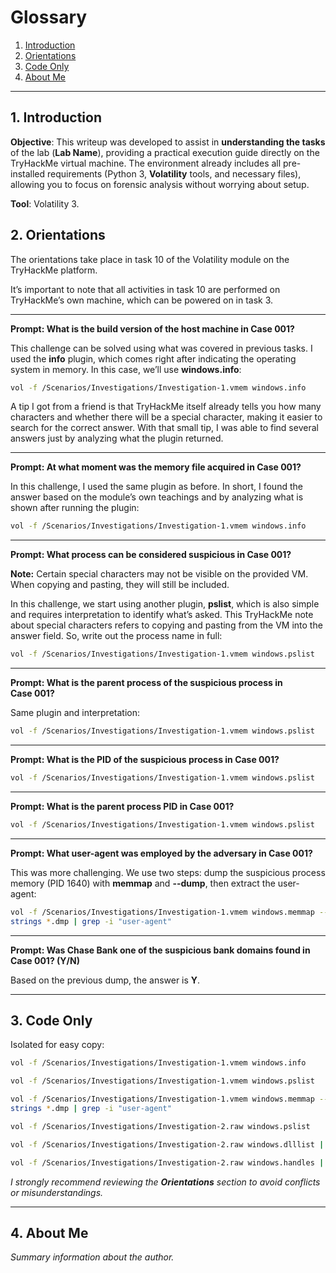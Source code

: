 # Glossary

1. [Introduction](#1-introduction)
2. [Orientations](#2-orientations)
3. [Code Only](#3-code-only)
4. [About Me](#4-about-me)

---

## **1. Introduction**

**Objective**: This writeup was developed to assist in **understanding the tasks** of the lab (**Lab Name**), providing a practical execution guide directly on the TryHackMe virtual machine. The environment already includes all pre-installed requirements (Python 3, **Volatility** tools, and necessary files), allowing you to focus on forensic analysis without worrying about setup.

**Tool**: Volatility 3.

## 2. Orientations

The orientations take place in task 10 of the Volatility module on the TryHackMe platform.

It’s important to note that all activities in task 10 are performed on TryHackMe’s own machine, which can be powered on in task 3.

---

**Prompt: What is the build version of the host machine in Case 001?**

This challenge can be solved using what was covered in previous tasks. I used the **info** plugin, which comes right after indicating the operating system in memory. In this case, we’ll use **windows.info**:

```bash
vol -f /Scenarios/Investigations/Investigation-1.vmem windows.info
```

A tip I got from a friend is that TryHackMe itself already tells you how many characters and whether there will be a special character, making it easier to search for the correct answer. With that small tip, I was able to find several answers just by analyzing what the plugin returned.

---

**Prompt: At what moment was the memory file acquired in Case 001?**

In this challenge, I used the same plugin as before. In short, I found the answer based on the module’s own teachings and by analyzing what is shown after running the plugin:

```bash
vol -f /Scenarios/Investigations/Investigation-1.vmem windows.info
```

---

**Prompt: What process can be considered suspicious in Case 001?**

**Note:** Certain special characters may not be visible on the provided VM. When copying and pasting, they will still be included.

In this challenge, we start using another plugin, **pslist**, which is also simple and requires interpretation to identify what’s asked. This TryHackMe note about special characters refers to copying and pasting from the VM into the answer field. So, write out the process name in full:

```bash
vol -f /Scenarios/Investigations/Investigation-1.vmem windows.pslist
```

---

**Prompt: What is the parent process of the suspicious process in Case 001?**

Same plugin and interpretation:

```bash
vol -f /Scenarios/Investigations/Investigation-1.vmem windows.pslist
```

---

**Prompt: What is the PID of the suspicious process in Case 001?**

```bash
vol -f /Scenarios/Investigations/Investigation-1.vmem windows.pslist
```

---

**Prompt: What is the parent process PID in Case 001?**

```bash
vol -f /Scenarios/Investigations/Investigation-1.vmem windows.pslist
```

---

**Prompt: What user-agent was employed by the adversary in Case 001?**

This was more challenging. We use two steps: dump the suspicious process memory (PID 1640) with **memmap** and **--dump**, then extract the user-agent:

```bash
vol -f /Scenarios/Investigations/Investigation-1.vmem windows.memmap --pid 1640 --dump
strings *.dmp | grep -i "user-agent"
```

---

**Prompt: Was Chase Bank one of the suspicious bank domains found in Case 001? (Y/N)**

Based on the previous dump, the answer is **Y**.

---

## 3. Code Only

Isolated for easy copy:

```bash
vol -f /Scenarios/Investigations/Investigation-1.vmem windows.info
```

```bash
vol -f /Scenarios/Investigations/Investigation-1.vmem windows.pslist
```

```bash
vol -f /Scenarios/Investigations/Investigation-1.vmem windows.memmap --pid 1640 --dump
strings *.dmp | grep -i "user-agent"
```

```bash
vol -f /Scenarios/Investigations/Investigation-2.raw windows.pslist
```

```bash
vol -f /Scenarios/Investigations/Investigation-2.raw windows.dlllist | grep 740
```

```bash
vol -f /Scenarios/Investigations/Investigation-2.raw windows.handles | grep 1940
```

*I strongly recommend reviewing the **Orientations** section to avoid conflicts or misunderstandings.*

---

## 4. About Me

*Summary information about the author.*
